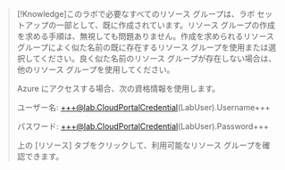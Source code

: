 >[!Knowledge]このラボで必要なすべてのリソース グループは、ラボ セットアップの一部として、既に作成されています。リソース グループの作成を求める手順は、無視しても問題ありません。作成を求められるリソース グループによく似た名前の既に存在するリソース グループを使用または選択してください。良く似た名前のリソース グループが存在しない場合は、他のリソース グループを使用してください。
>
>Azure にアクセスする場合、次の資格情報を使用します。
>
>ユーザー名: +++@lab.CloudPortalCredential(LabUser).Username+++
>
>パスワード: +++@lab.CloudPortalCredential(LabUser).Password+++
>
>上の [リソース] タブをクリックして、利用可能なリソース グループを確認できます。
